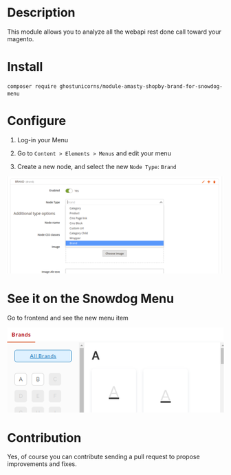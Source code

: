 # Description

This module allows you to analyze all the webapi rest done call toward your magento.

# Install

`composer require ghostunicorns/module-amasty-shopby-brand-for-snowdog-menu`

# Configure

1. Log-in your Menu

2. Go to `Content > Elements > Menus` and edit your menu

3. Create a new node, and select the new  `Node Type`: `Brand`

<img src="https://github.com/ghostunicorns/module-amasty-shopby-brand-for-snowdog-menu/blob/main/screenshots/screen1.png" />

# See it on the Snowdog Menu

Go to frontend and see the new menu item

<img src="https://github.com/ghostunicorns/module-amasty-shopby-brand-for-snowdog-menu/blob/main/screenshots/screen2.png" />

# Contribution

Yes, of course you can contribute sending a pull request to propose improvements and fixes.
